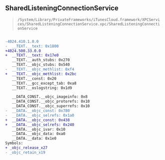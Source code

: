 ## SharedListeningConnectionService

> `/System/Library/PrivateFrameworks/iTunesCloud.framework/XPCServices/SharedListeningConnectionService.xpc/SharedListeningConnectionService`

```diff

-4024.410.1.0.0
-  __TEXT.__text: 0x1800
+4024.500.33.0.0
+  __TEXT.__text: 0x17e0
   __TEXT.__auth_stubs: 0x270
   __TEXT.__objc_stubs: 0x540
-  __TEXT.__objc_methlist: 0xf4
+  __TEXT.__objc_methlist: 0x2bc
   __TEXT.__const: 0x20
   __TEXT.__gcc_except_tab: 0xa8
   __TEXT.__oslogstring: 0x1d9

   __DATA_CONST.__objc_imageinfo: 0x8
   __DATA_CONST.__objc_protorefs: 0x10
   __DATA_CONST.__objc_superrefs: 0x10
-  __DATA.__objc_const: 0x780
-  __DATA.__objc_selrefs: 0x1a0
+  __DATA.__objc_const: 0x438
+  __DATA.__objc_selrefs: 0x240
   __DATA.__objc_ivar: 0x10
   __DATA.__objc_data: 0xa0
   __DATA.__data: 0x1e0
Symbols:
+ _objc_release_x27
- _objc_retain_x19

```
